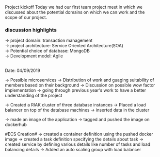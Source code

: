 Project kickoff
Today we had our first team project meet in which we discussed about the potential domains on which we can work and the scope of our project.

### discussion highlights ###
-> project domain: transaction management <br/>
-> project architecture: Service Oriented Architecture(SOA) <br/>
-> Potential choice of database: MongoDB <br/>
-> Development model: Agile <br/><br>

Date: 04/09/2019

-> Possible microservices
-> Distribution of work and guaging suitability of members based on their background
-> Discussion on possible wow factor implementation
-> going through previous year's work to have a better understanding of the project


-> Created a RIAK cluster of three database instances
-> Placed a load balancer on top of the database machines
-> inserted data in the cluster

-> made an image of the application
-> tagged and pushed the image on dockerhub

#ECS Creation#
-> created a container definition using the pushed docker image
-> created a task definition specifying the details about task
-> created service by defining various details like number of tasks and load balancing details
-> Added an auto scaling group with load balancer
